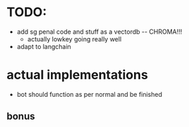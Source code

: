 
# TODO: 

* add sg penal code and stuff as a vectordb -- CHROMA!!!
    * actually lowkey going really well
* adapt to langchain

# actual implementations

* bot should function as per normal and be finished

## bonus
